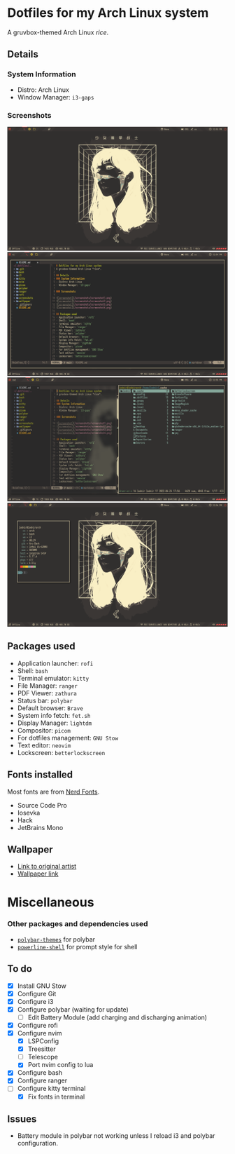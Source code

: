 # Dotfiles for my Arch Linux system
A gruvbox-themed Arch Linux *rice*.

## Details
### System Information
- Distro: Arch Linux
- Window Manager: `i3-gaps`

### Screenshots

![screenshot](/screenshots/screenshot1.png)
![screenshot](/screenshots/screenshot2.png)
![screenshot](/screenshots/screenshot3.png)
![screenshot](/screenshots/screenshot4.png)

## Packages used
- Application launcher: `rofi`
- Shell: `bash`
- Terminal emulator: `kitty`
- File Manager: `ranger`
- PDF Viewer: `zathura`
- Status bar: `polybar`
- Default browser: `Brave`
- System info fetch: `fet.sh`
- Display Manager: `lightdm`
- Compositor: `picom`
- For dotfiles management: `GNU Stow`
- Text editor: `neovim`
- Lockscreen: `betterlockscreen`

## Fonts installed
Most fonts are from [Nerd Fonts](https://github.com/ryanoasis/nerd-fonts).
- Source Code Pro
- Iosevka
- Hack
- JetBrains Mono

## Wallpaper
- [Link to original artist](https://www.artstation.com/gharly)
- [Wallpaper link](https://imgur.com/a/pua0dYx)

# Miscellaneous
### Other packages and dependencies used
- [`polybar-themes`](https://github.com/adi1090x/polybar-themes) for polybar
- [`powerline-shell`](https://github.com/b-ryan/powerline-shell) for prompt style for shell

## To do
- [x] Install GNU Stow
- [x] Configure Git
- [x] Configure i3
- [x] Configure polybar (waiting for update)
    - [ ] Edit Battery Module (add charging and discharging animation)
- [x] Configure rofi
- [x] Configure nvim
    - [x] LSPConfig
	- [x] Treesitter
	- [ ] Telescope
    - [x] Port nvim config to lua
- [x] Configure bash
- [x] Configure ranger
- [ ] Configure kitty terminal
    - [x] Fix fonts in terminal

## Issues
- Battery module in polybar not working unless I reload i3 and polybar configuration.
